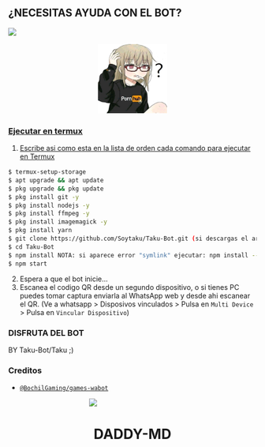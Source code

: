 
## ¿NECESITAS AYUDA CON EL BOT?
<a href="https://wa.me/5493772642151?text=Wenas...+me+ayudas+con+el+bot+:)"><img src="https://img.shields.io/badge/WhatsApp-25D366?style=for-the-badge&logo=whatsapp&logoColor=white" />


<p align="center">
<img src="./media/pornhub.jpg" width="140" height="140"/>
<p align="center">

### Ejecutar en termux
1. Escribe asi como esta en la lista de orden cada comando para ejecutar en Termux
```sh
$ termux-setup-storage
$ apt upgrade && apt update
$ pkg upgrade && pkg update
$ pkg install git -y
$ pkg install nodejs -y
$ pkg install ffmpeg -y
$ pkg install imagemagick -y
$ pkg install yarn
$ git clone https://github.com/Soytaku/Taku-Bot.git (si descargas el archivo zip: cd storage)
$ cd Taku-Bot
$ npm install NOTA: si aparece error "symlink" ejecutar: npm install --no-bin-links
$ npm start
```
2. Espera a que el bot inicie...
3. Escanea el codigo QR desde un segundo dispositivo, o si tienes PC puedes tomar captura enviarla al WhatsApp web y desde ahi escanear el QR. (Ve a whatsapp > Disposivos vinculados > Pulsa en `Multi Device` > Pulsa en `Vincular Dispositivo`)

### DISFRUTA DEL BOT 
BY Taku-Bot/Taku ;)


### Creditos

* [`@BochilGaming/games-wabot`](https://github.com/BochilGaming/games-wabot)

<p align="center">
	<img src="https://telegra.ph/file/f6ec273c47a76a2fa6971.jpg" width="35%" style="margin-left: auto;margin-right: auto;display: block;">
</p>
<h1 align="center">DADDY-MD</h1>

